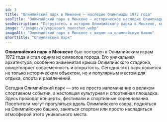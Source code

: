 ```yaml
---
id: 3
title: "Олимпийский парк в Мюнхене — наследие Олимпиады 1972 года"
seoTitle: "Олимпийский парк в Мюнхене — историческое наследие Олимпиады 1972 года"
seoDescription: "Погрузитесь в историю Олимпийского парка в Мюнхене, который стал символом летних Олимпийских игр 1972 года."
image: "/images/olympiapark_muenchen.webp"
imageAlt: "Олимпийский парк в Мюнхене с видом на олимпийскую башню"
shortTitle: "Олимпийский парк"
---
```


**Олимпийский парк в Мюнхене** был построен к Олимпийским играм 1972 года и стал одним из символов города. Его уникальная архитектура, особенно знаменитая крыша Олимпийского стадиона, олицетворяет современность и открытость. Сегодня этот парк является не только историческим объектом, но и популярным местом для отдыха, спорта и развлечений.

Сегодня Олимпийский парк — это не просто напоминание о великом спортивном событии, а настоящая культурная и спортивная площадка. Здесь проходят концерты, фестивали и спортивные соревнования. Посетители могут прогуляться вдоль Олимпийского озера, подняться на Олимпийскую башню, заняться спортом или просто насладиться атмосферой этого уникального места.
